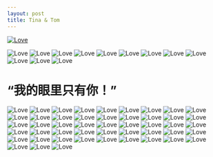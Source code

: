 ```yaml
---
layout: post
title: Tina & Tom
---
```


<a href="http://about.uuspider.com/2016/12/09/wedding_1.html" alt="更多照片" title="更多照片"> <img alt="Love" src="{{site.baseurl}}images/wedding/AK472555.jpg"> </a>

<img alt="Love" src="{{site.baseurl}}images/wedding/AK473089.jpg">

<img alt="Love" src="{{site.baseurl}}images/wedding/AK472396.jpg">

<img alt="Love" src="{{site.baseurl}}images/wedding/AK472403.jpg">

<img alt="Love" src="{{site.baseurl}}images/wedding/AK472410.jpg">

<img alt="Love" src="{{site.baseurl}}images/wedding/AK472414.jpg">

<img alt="Love" src="{{site.baseurl}}images/wedding/AK472424.jpg">

<img alt="Love" src="{{site.baseurl}}images/wedding/AK472426.jpg">

<img alt="Love" src="{{site.baseurl}}images/wedding/AK472428.jpg">

<img alt="Love" src="{{site.baseurl}}images/wedding/AK472430.jpg">

<img alt="Love" src="{{site.baseurl}}images/wedding/AK472431.jpg">

<img alt="Love" src="{{site.baseurl}}images/wedding/AK472437.jpg">

<img alt="Love" src="{{site.baseurl}}images/wedding/AK472442.jpg">

# “我的眼里只有你！”

<img alt="Love" src="{{site.baseurl}}images/wedding/AK472463.jpg">

<img alt="Love" src="{{site.baseurl}}images/wedding/AK472469.jpg">

<img alt="Love" src="{{site.baseurl}}images/wedding/AK472473.jpg">

<img alt="Love" src="{{site.baseurl}}images/wedding/AK472474.jpg">

<img alt="Love" src="{{site.baseurl}}images/wedding/AK472537.jpg">

<img alt="Love" src="{{site.baseurl}}images/wedding/AK472538.jpg">

<img alt="Love" src="{{site.baseurl}}images/wedding/AK472539.jpg">

<img alt="Love" src="{{site.baseurl}}images/wedding/AK472552.jpg">



<img alt="Love" src="{{site.baseurl}}images/wedding/AK472558.jpg">

<img alt="Love" src="{{site.baseurl}}images/wedding/AK472573.jpg">

<img alt="Love" src="{{site.baseurl}}images/wedding/AK472578.jpg">

<img alt="Love" src="{{site.baseurl}}images/wedding/AK472581.jpg">

<img alt="Love" src="{{site.baseurl}}images/wedding/AK472582.jpg">

<img alt="Love" src="{{site.baseurl}}images/wedding/AK472593.jpg">

<img alt="Love" src="{{site.baseurl}}images/wedding/AK472601.jpg">



<img alt="Love" src="{{site.baseurl}}images/wedding/AK472896.jpg">

<img alt="Love" src="{{site.baseurl}}images/wedding/AK472898.jpg">

<img alt="Love" src="{{site.baseurl}}images/wedding/AK472900.jpg">

<img alt="Love" src="{{site.baseurl}}images/wedding/AK472905.jpg">

<img alt="Love" src="{{site.baseurl}}images/wedding/AK472910.jpg">

<img alt="Love" src="{{site.baseurl}}images/wedding/AK472914.jpg">

<img alt="Love" src="{{site.baseurl}}images/wedding/AK472927.jpg">

<img alt="Love" src="{{site.baseurl}}images/wedding/AK472930.jpg">

<img alt="Love" src="{{site.baseurl}}images/wedding/AK472933.jpg">


<img alt="Love" src="{{site.baseurl}}images/wedding/AK473081.jpg">

<img alt="Love" src="{{site.baseurl}}images/wedding/AK473084.jpg">



<img alt="Love" src="{{site.baseurl}}images/wedding/AK473092.jpg">

<img alt="Love" src="{{site.baseurl}}images/wedding/AK473095.jpg">

<img alt="Love" src="{{site.baseurl}}images/wedding/AK473100.jpg">

<img alt="Love" src="{{site.baseurl}}images/wedding/AK473055.jpg">

<img alt="Love" src="{{site.baseurl}}images/wedding/AK473058.jpg">

<img alt="Love" src="{{site.baseurl}}images/wedding/AK473063.jpg">

<img alt="Love" src="{{site.baseurl}}images/wedding/AK473064.jpg">

<img alt="Love" src="{{site.baseurl}}images/wedding/AK473067.jpg">

<img alt="Love" src="{{site.baseurl}}images/wedding/AK473071.jpg">

<img alt="Love" src="{{site.baseurl}}images/wedding/AK473076.jpg">



<img alt="Love" src="{{site.baseurl}}images/wedding/AK472945.jpg">

<img alt="Love" src="{{site.baseurl}}images/wedding/AK472940.jpg">

<img alt="Love" src="{{site.baseurl}}images/wedding/AK472942.jpg">

<img alt="Love" src="{{site.baseurl}}images/wedding/AK472947.jpg">

<img alt="Love" src="{{site.baseurl}}images/wedding/AK472939.jpg">

<img alt="Love" src="{{site.baseurl}}images/wedding/AK473112.jpg">

<img alt="Love" src="{{site.baseurl}}images/wedding/AK473106.jpg">

<img alt="Love" src="{{site.baseurl}}images/wedding/AK473117.jpg">

<img alt="Love" src="{{site.baseurl}}images/wedding/AK473102.jpg">


<img alt="Love" src="{{site.baseurl}}images/wedding/AK472804.jpg">

<img alt="Love" src="{{site.baseurl}}images/wedding/AK472824.jpg">

<img alt="Love" src="{{site.baseurl}}images/wedding/AK472789.jpg">


<script type="text/javascript">var cnzz_protocol = (("https:" == document.location.protocol) ? " https://" : " http://");document.write(unescape("%3Cspan id='cnzz_stat_icon_1260865756'%3E%3C/span%3E%3Cscript src='" + cnzz_protocol + "s95.cnzz.com/z_stat.php%3Fid%3D1260865756%26show%3Dpic' type='text/javascript'%3E%3C/script%3E"));</script>